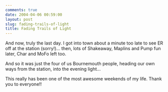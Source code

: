 ```yaml
---
comments: true
date: 2004-04-06 00:59:00
layout: post
slug: fading-trails-of-light
title: Fading Trails of Light
---
```


And now, truly the last day.  I got into town about a minute too late to see ER off at the station (sorry!)...  then, lots of Shakeaway, Maplins and Pump fun later, Char and MoFo left too.  

And so it was just the four of us Bournemouth people, heading our own ways from the station, into the evening light...  

This really has been one of the most awesome weekends of my life.  Thank you to everyone!!
